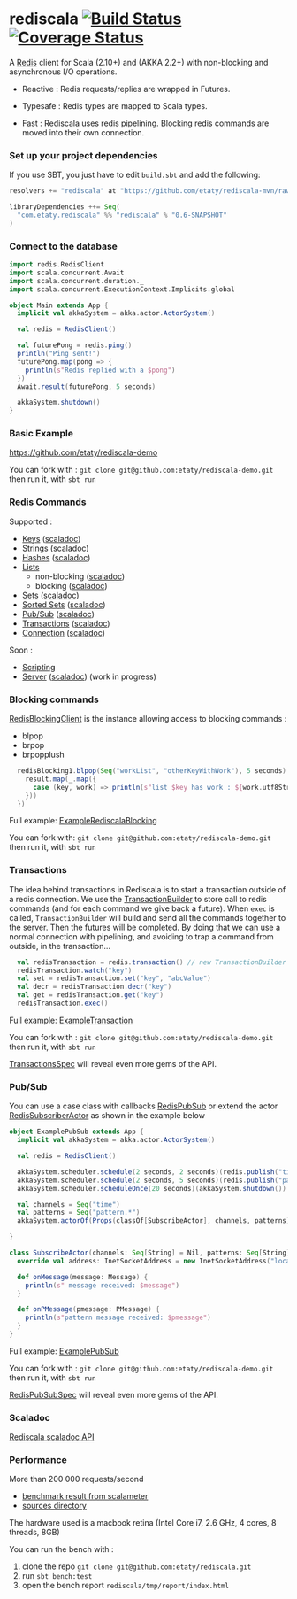 rediscala [![Build Status](https://travis-ci.org/etaty/rediscala.png)](https://travis-ci.org/etaty/rediscala) [![Coverage Status](https://coveralls.io/repos/etaty/rediscala/badge.png?branch=master)](https://coveralls.io/r/etaty/rediscala?branch=master)
=========

A [Redis](http://redis.io/) client for Scala (2.10+) and (AKKA 2.2+) with non-blocking and asynchronous I/O operations.

 * Reactive : Redis requests/replies are wrapped in Futures.

 * Typesafe : Redis types are mapped to Scala types.

 * Fast : Rediscala uses redis pipelining. Blocking redis commands are moved into their own connection.

### Set up your project dependencies

If you use SBT, you just have to edit `build.sbt` and add the following:

```scala
resolvers += "rediscala" at "https://github.com/etaty/rediscala-mvn/raw/master/snapshots/"

libraryDependencies ++= Seq(
  "com.etaty.rediscala" %% "rediscala" % "0.6-SNAPSHOT"
)
```

### Connect to the database

```scala
import redis.RedisClient
import scala.concurrent.Await
import scala.concurrent.duration._
import scala.concurrent.ExecutionContext.Implicits.global

object Main extends App {
  implicit val akkaSystem = akka.actor.ActorSystem()

  val redis = RedisClient()

  val futurePong = redis.ping()
  println("Ping sent!")
  futurePong.map(pong => {
    println(s"Redis replied with a $pong")
  })
  Await.result(futurePong, 5 seconds)

  akkaSystem.shutdown()
}
```

### Basic Example

https://github.com/etaty/rediscala-demo

You can fork with : `git clone git@github.com:etaty/rediscala-demo.git` then run it, with `sbt run`


### Redis Commands

Supported :
* [Keys](http://redis.io/commands#generic) ([scaladoc](http://etaty.github.io/rediscala/latest/api/index.html#redis.commands.Keys))
* [Strings](http://redis.io/commands#string) ([scaladoc](http://etaty.github.io/rediscala/latest/api/index.html#redis.commands.Strings))
* [Hashes](http://redis.io/commands#hash) ([scaladoc](http://etaty.github.io/rediscala/latest/api/index.html#redis.commands.Hashes))
* [Lists](http://redis.io/commands#list) 
  * non-blocking ([scaladoc](http://etaty.github.io/rediscala/latest/api/index.html#redis.commands.Lists))
  * blocking ([scaladoc](http://etaty.github.io/rediscala/latest/api/index.html#redis.commands.BLists))
* [Sets](http://redis.io/commands#set) ([scaladoc](http://etaty.github.io/rediscala/latest/api/index.html#redis.commands.Sets))
* [Sorted Sets](http://redis.io/commands#sorted_set) ([scaladoc](http://etaty.github.io/rediscala/latest/api/index.html#redis.commands.SortedSets))
* [Pub/Sub](http://redis.io/commands#pubsub) ([scaladoc](http://etaty.github.io/rediscala/latest/api/index.html#redis.commands.Publish))
* [Transactions](http://redis.io/commands#transactions) ([scaladoc](http://etaty.github.io/rediscala/latest/api/index.html#redis.commands.Transactions))
* [Connection](http://redis.io/commands#connection) ([scaladoc](http://etaty.github.io/rediscala/latest/api/index.html#redis.commands.Connection))

Soon :
* [Scripting](http://redis.io/commands#scripting)
* [Server](http://redis.io/commands#server) ([scaladoc](http://etaty.github.io/rediscala/latest/api/index.html#redis.commands.Server)) (work in progress)


### Blocking commands

[RedisBlockingClient](http://etaty.github.io/rediscala/latest/api/index.html#redis.RedisBlockingClient) is the instance allowing access to blocking commands :
* blpop
* brpop
* brpopplush

```scala
  redisBlocking1.blpop(Seq("workList", "otherKeyWithWork"), 5 seconds).map(result => {
    result.map(_.map({
      case (key, work) => println(s"list $key has work : ${work.utf8String}")
    }))
  })
```
Full example: [ExampleRediscalaBlocking](https://github.com/etaty/rediscala-demo/blob/master/src/main/scala/ExampleRediscalaBlocking.scala)

You can fork with: `git clone git@github.com:etaty/rediscala-demo.git` then run it, with `sbt run`


### Transactions

The idea behind transactions in Rediscala is to start a transaction outside of a redis connection.
We use the [TransactionBuilder](http://etaty.github.io/rediscala/latest/api/index.html#redis.commands.TransactionBuilder) to store call to redis commands (and for each command we give back a future).
When `exec` is called, `TransactionBuilder` will build and send all the commands together to the server. Then the futures will be completed.
By doing that we can use a normal connection with pipelining, and avoiding to trap a command from outside, in the transaction...

```scala
  val redisTransaction = redis.transaction() // new TransactionBuilder
  redisTransaction.watch("key")
  val set = redisTransaction.set("key", "abcValue")
  val decr = redisTransaction.decr("key")
  val get = redisTransaction.get("key")
  redisTransaction.exec()
```

Full example: [ExampleTransaction](https://github.com/etaty/rediscala-demo/blob/master/src/main/scala/ExampleTransaction.scala)

You can fork with : `git clone git@github.com:etaty/rediscala-demo.git` then run it, with `sbt run`

[TransactionsSpec](https://github.com/etaty/rediscala/blob/master/src/test/scala/redis/commands/TransactionsSpec.scala) will reveal even more gems of the API.

### Pub/Sub

You can use a case class with callbacks [RedisPubSub](http://etaty.github.io/rediscala/latest/api/index.html#redis.RedisPubSub)
or extend the actor [RedisSubscriberActor](http://etaty.github.io/rediscala/latest/api/index.html#redis.actors.RedisSubscriberActor) as shown in the example below

```scala
object ExamplePubSub extends App {
  implicit val akkaSystem = akka.actor.ActorSystem()

  val redis = RedisClient()

  akkaSystem.scheduler.schedule(2 seconds, 2 seconds)(redis.publish("time", System.currentTimeMillis()))
  akkaSystem.scheduler.schedule(2 seconds, 5 seconds)(redis.publish("pattern.match", "pattern value"))
  akkaSystem.scheduler.scheduleOnce(20 seconds)(akkaSystem.shutdown())

  val channels = Seq("time")
  val patterns = Seq("pattern.*")
  akkaSystem.actorOf(Props(classOf[SubscribeActor], channels, patterns).withDispatcher("rediscala.rediscala-client-worker-dispatcher"))

}

class SubscribeActor(channels: Seq[String] = Nil, patterns: Seq[String] = Nil) extends RedisSubscriberActor(channels, patterns) {
  override val address: InetSocketAddress = new InetSocketAddress("localhost", 6379)

  def onMessage(message: Message) {
    println(s" message received: $message")
  }

  def onPMessage(pmessage: PMessage) {
    println(s"pattern message received: $pmessage")
  }
}
```

Full example: [ExamplePubSub](https://github.com/etaty/rediscala-demo/blob/master/src/main/scala/ExamplePubSub.scala)

You can fork with : `git clone git@github.com:etaty/rediscala-demo.git` then run it, with `sbt run`

[RedisPubSubSpec](https://github.com/etaty/rediscala/blob/master/src/test/scala/redis/RedisPubSubSpec.scala.scala) will reveal even more gems of the API.


### Scaladoc

[Rediscala scaladoc API](http://etaty.github.io/rediscala/latest/api/index.html#package)

### Performance

More than 200 000 requests/second

* [benchmark result from scalameter](http://bit.ly/12QZsRs)
* [sources directory](https://github.com/etaty/rediscala/tree/master/src/benchmark/scala/redis/bench)

The hardware used is a macbook retina (Intel Core i7, 2.6 GHz, 4 cores, 8 threads, 8GB)

You can run the bench with :

1. clone the repo `git clone git@github.com:etaty/rediscala.git`
2. run `sbt bench:test`
3. open the bench report `rediscala/tmp/report/index.html`


